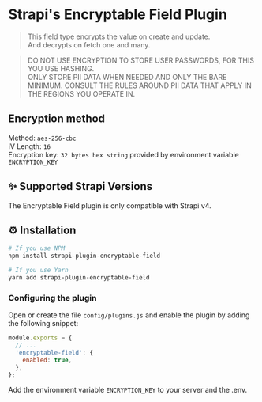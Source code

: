 # Strapi's Encryptable Field Plugin

> This field type encrypts the value on create and update.  
And decrypts on fetch one and many.

> DO NOT USE ENCRYPTION TO STORE USER PASSWORDS, FOR THIS YOU USE HASHING.  
> ONLY STORE PII DATA WHEN NEEDED AND ONLY THE BARE MINIMUM. CONSULT THE RULES AROUND PII DATA THAT APPLY IN THE REGIONS YOU OPERATE IN.
## Encryption method
Method: `aes-256-cbc`  
IV Length: `16`  
Encryption key: `32 bytes hex string` provided by environment variable `ENCRYPTION_KEY`


## ✨ Supported Strapi Versions

The Encryptable Field plugin is only compatible with Strapi v4.

## ⚙️ Installation

```bash
# If you use NPM
npm install strapi-plugin-encryptable-field

# If you use Yarn
yarn add strapi-plugin-encryptable-field
```

### Configuring the plugin

Open or create the file `config/plugins.js` and enable the plugin by adding the following snippet:

```js
module.exports = {
  // ...
  'encryptable-field': {
    enabled: true,
  },
};
```

Add the environment variable `ENCRYPTION_KEY` to your server and the .env.
